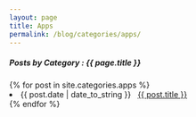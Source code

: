 ```yaml
---
layout: page
title: Apps
permalink: /blog/categories/apps/
---
```


<h5> Posts by Category : {{ page.title }} </h5>

<div class="card">
{% for post in site.categories.apps %}
 <li class="category-posts"><span>{{ post.date | date_to_string }}</span> &nbsp; <a href="{{ post.url }}">{{ post.title }}</a></li>
{% endfor %}
</div>